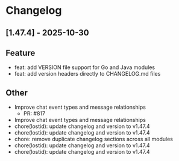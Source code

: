# Changelog

## [1.47.4] - 2025-10-30

## Feature

- feat: add VERSION file support for Go and Java modules
- feat: add version headers directly to CHANGELOG.md files

## Other

- Improve chat event types and message relationships
   - PR: #817
- Improve chat event types and message relationships
- chore(lostid): update changelog and version to v1.47.4
- chore(lostid): update changelog and version to v1.47.4
- chore: remove duplicate changelog sections across all modules
- chore(lostid): update changelog and version to v1.47.4
- chore(lostid): update changelog and version to v1.47.4

